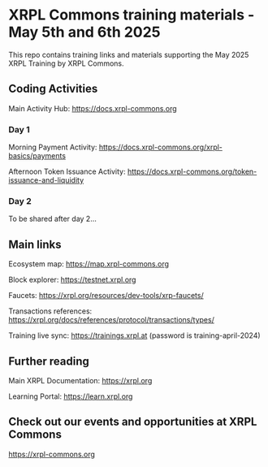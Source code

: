# XRPL Commons training materials - May 5th and 6th 2025
This repo contains training links and materials supporting the May 2025 XRPL Training by XRPL Commons.


## Coding Activities 

Main Activity Hub: https://docs.xrpl-commons.org

### Day 1

Morning Payment Activity: https://docs.xrpl-commons.org/xrpl-basics/payments

Afternoon Token Issuance Activity: https://docs.xrpl-commons.org/token-issuance-and-liquidity

### Day 2

To be shared after day 2...


## Main links

Ecosystem map: https://map.xrpl-commons.org

Block explorer: https://testnet.xrpl.org

Faucets: https://xrpl.org/resources/dev-tools/xrp-faucets/

Transactions references: https://xrpl.org/docs/references/protocol/transactions/types/

Training live sync: https://trainings.xrpl.at (password is training-april-2024)


## Further reading

Main XRPL Documentation: https://xrpl.org

Learning Portal: https://learn.xrpl.org

## Check out our events and opportunities at XRPL Commons

https://xrpl-commons.org
